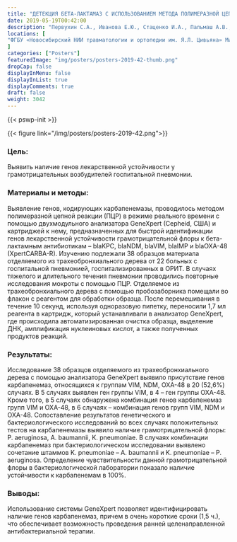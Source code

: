 ```yaml
---
title: "ДЕТЕКЦИЯ БЕТА-ЛАКТАМАЗ С ИСПОЛЬЗОВАНИЕМ МЕТОДА ПОЛИМЕРАЗНОЙ ЦЕПНОЙ РЕАКЦИИ"
date: 2019-05-19T00:42:00
description: "Первухин С.А., Иванова Е.Ю., Стаценко И.А., Пальмаш А.В., Витковская И.В., Филичкина Е.А."
locations: [
"ФГБУ «Новосибирский НИИ травматологии и ортопедии им. Я.Л. Цивьяна» Минздрава России, Новосибирск, Россия"
]
categories: ["Posters"]
featuredImage: "img/posters/posters-2019-42-thumb.png"
dropCap: false
displayInMenu: false
displayInList: true
displayComments: true
draft: false
weight: 3042
---
```



{{< pswp-init >}}

{{< figure link="/img/posters/posters-2019-42.png">}}


### Цель:

Выявить наличие генов лекарственной устойчивости у грамотрицательных возбудителей госпитальной пневмонии.

### Материалы и методы: 

Выявление генов, кодирующих карбапенемазы, проводилось методом полимеразной цепной реакции (ПЦР) в режиме реального времени с помощью двухмодульного анализатора GeneXpert (Cepheid, США) и картриджей к нему, предназначенных для быстрой идентификации генов лекарственной устойчивости грамотрицательной флоры к бета-лактамным антибиотикам – blaKPC, blaNDM, blaVIM, blaIMP и blaOXA-48 (XpertCARBA-R). Изучению подлежали 38 образцов материала отделяемого из трахеобронхиального дерева от 22 больных с госпитальной пневмонией, госпитализированных в ОРИТ. В случаях тяжелого и длительного течения пневмонии проводились повторные исследования мокроты с помощью ПЦР. Отделяемое из трахеобронхиального дерева с помощью пробозаборника помещали во флакон с реагентом для обработки образца. После перемешивания в течение 10 секунд, используя одноразовую пипетку, переносили 1,7 мл реагента в картридж, который устанавливали в анализатор GeneXpert, где происходила автоматизированная очистка образца, выделение ДНК, амплификация нуклеиновых кислот, а также полученных продуктов реакций.

### Результаты: 

Исследование 38 образцов отделяемого из трахеобронхиального дерева с помощью анализатора GeneXpert выявило присутствие генов карбапенемаз, относящихся к группам VIM, NDM, OXA-48 в 20 (52,6%) случаях. В 5 случаях выявлен ген группы VIM, в 4 – ген группы OXA-48. Кроме того, в 5 случаях обнаружена комбинация генов карбапенемаз групп VIM и OXA-48, в 6 случаях – комбинация генов групп VIM, NDM и OXA-48. Сопоставление результатов генетического и бактериологического исследований во всех случаях положительных тестов на карбапенемазы выявило наличие грамотрицательной флоры: P. aeruginosa, A. baumannii, K. pneumoniae. В случаях комбинации карбапенемаз при бактериологическом исследовании выявлено сочетание штаммов K. pneumoniae – A. baumannii и K. pneumoniae – P. aeruginosa. Определение чувствительности данной грамотрицательной флоры в бактериологической лаборатории показало наличие устойчивости к карбапенемам в 100%.

### Выводы: 

Использование системы GeneXpert позволяет идентифицировать наличие генов карбапенемаз, причем в очень короткие сроки (1,5 ч.), что обеспечивает возможность проведения ранней целенаправленной антибактериальной терапии.